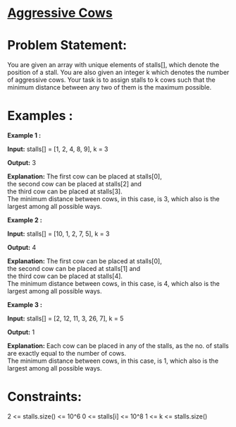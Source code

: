 # [Aggressive Cows](https://github.com/surya8980/December-2024-Daily-Problems/blob/main/GeeksForGeeks/17-Dec-2024/Aggressive%20Cows.java)
# Problem Statement:
You are given an array with unique elements of stalls[], which denote the position of a stall. You are also given an integer k which denotes the number of aggressive cows. Your task is to assign stalls to k cows such that the minimum distance between any two of them is the maximum possible.  

# Examples :

**Example 1 :**  

**Input:** stalls[] = [1, 2, 4, 8, 9], k = 3   

**Output:** 3    

**Explanation:** The first cow can be placed at stalls[0],   
the second cow can be placed at stalls[2] and   
the third cow can be placed at stalls[3].   
The minimum distance between cows, in this case, is 3, which also is the largest among all possible ways.     

**Example 2 :**

**Input:** stalls[] = [10, 1, 2, 7, 5], k = 3   

**Output:** 4  

**Explanation:** The first cow can be placed at stalls[0],  
the second cow can be placed at stalls[1] and    
the third cow can be placed at stalls[4].    
The minimum distance between cows, in this case, is 4, which also is the largest among all possible ways.  


**Example 3 :**

**Input:** stalls[] = [2, 12, 11, 3, 26, 7], k = 5  

**Output:** 1    

**Explanation:** Each cow can be placed in any of the stalls, as the no. of stalls are exactly equal to the number of cows.  
The minimum distance between cows, in this case, is 1, which also is the largest among all possible ways.  


# Constraints:
2 <= stalls.size() <= 10^6
0 <= stalls[i] <= 10^8
1 <= k <= stalls.size()
